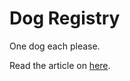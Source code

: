 # Dog Registry

One dog each please.

Read the article on [here](https://www.mathiaspolligkeit.de/dev/adventures-ecto-postgresql-partial-unique-indexes-upserts/).

